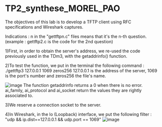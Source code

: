 # TP2_synthese_MOREL_PAO

The objectives of this lab is to develop a TFTP client using RFC specifications and Wireshark captures.

Indications : n in the "gettftpn.c" files means that it's the n-th question.
(example : gettftp2.c is the code for the 2nd question)

1)First, in order to obtain the server's address, we re-used the code previously used in the TDm3, with the getaddrinfo() function.

2)To test the function, we put in the terminal the following command : ./gettftp3 127.0.0.1 1069 zeros256
127.0.0.1 is the address of the server, 1069 is the port's number and zeros256 the file's name.

![image](question3.jpg)
The function getaddrinfo returns a 0 when there is no error. ai_family, ai_protocol and ai_socket return the values they are rightly associated to.

3)We reserve a connection socket to the server.

4)In Wireshark, in the lo (Loopback) interface, we put the following filter :
"udp && ip.dist==127.0.0.1 && udp.port == 1069"
![image](https://github.com/user-attachments/assets/095c43f9-27de-41f7-a101-f98fc0f049f4)

